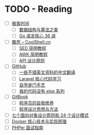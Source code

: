 # TODO - Reading

- [ ] [极客时间](https://time.geekbang.org/)
    - [ ] [数据结构与算法之美](https://time.geekbang.org/column/intro/126)
    - [ ] [Go 语言核心 36 讲](https://time.geekbang.org/column/112)
- [ ] [酷壳 – CoolShell.cn](http://coolshell.cn/)
    - [ ] [SED 简明教程](http://coolshell.cn/articles/9104.html)
    - [ ] [AWK 简明教程](http://coolshell.cn/articles/9070.html)
    - [ ] [API 设计原则](http://coolshell.cn/articles/18024.html)
- [ ] [GitHub](https://github.com)
    - [ ] [一些不错英文资料的中文翻译](https://github.com/oldratlee/translations)
    - [ ] [Laravel 核心代码学习](https://github.com/kevinyan815/Learning_Laravel_Kernel)
    - [ ] [自学是门手艺](https://github.com/selfteaching/the-craft-of-selfteaching)
    - [ ] [我的代码没有 else 系列](https://github.com/TIGERB/easy-tips/tree/master/go/src/patterns)
- [ ] [GitBook](https://www.gitbook.com)
    - [ ] [程序员的自我修养](https://leohxj.gitbooks.io/a-programmer-prepares/)
    - [ ] [程序设计思想与方法](https://wizardforcel.gitbooks.io/sjtu-cs902-courseware/content/)
- [ ] [七个面向对象设计原则和 24 个设计模式](https://blog.csdn.net/lovelion/article/details/17517213)
- [ ] [Docker 核心技术与实现原理](https://draveness.me/docker)
- [ ] [PHPer 面试指南](https://todayqq.gitbooks.io/phper/content/)
